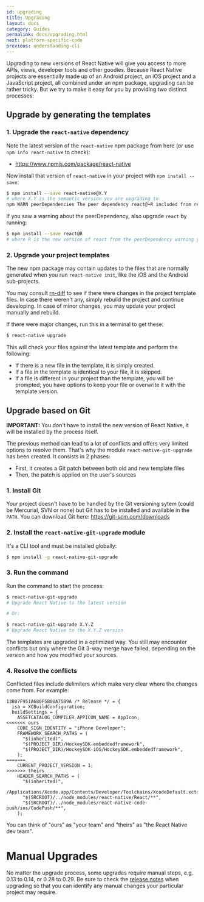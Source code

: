 ```yaml
---
id: upgrading
title: Upgrading
layout: docs
category: Guides
permalink: docs/upgrading.html
next: platform-specific-code
previous: understanding-cli
---
```


Upgrading to new versions of React Native will give you access to more APIs, views, developer tools
and other goodies. Because React Native projects are essentially made up of an Android project, an
iOS project and a JavaScript project, all combined under an npm package, upgrading can be rather
tricky. But we try to make it easy for you by providing two distinct processes:

## Upgrade by generating the templates

### 1. Upgrade the `react-native` dependency

Note the latest version of the `react-native` npm package from here (or use `npm info react-native` to check):

* https://www.npmjs.com/package/react-native

Now install that version of `react-native` in your project with `npm install --save`:

```sh
$ npm install --save react-native@X.Y 
# where X.Y is the semantic version you are upgrading to
npm WARN peerDependencies The peer dependency react@~R included from react-native...
```

If you saw a warning about the peerDependency, also upgrade `react` by running:
```sh
$ npm install --save react@R
# where R is the new version of react from the peerDependency warning you saw
```

### 2. Upgrade your project templates

The new npm package may contain updates to the files that are normally generated when you
run `react-native init`, like the iOS and the Android sub-projects.

You may consult [rn-diff](https://github.com/ncuillery/rn-diff) to see if there were changes in the project template files.
In case there weren't any, simply rebuild the project and continue developing. In case of minor changes, you may update your project manually and rebuild.

If there were major changes, run this in a terminal to get these:

```sh
$ react-native upgrade
```

This will check your files against the latest template and perform the following:

* If there is a new file in the template, it is simply created.
* If a file in the template is identical to your file, it is skipped.
* If a file is different in your project than the template, you will be prompted; you have options
  to keep your file or overwrite it with the template version.

## Upgrade based on Git

**IMPORTANT:** You don't have to install the new version of React Native, it will be installed by
the process itself.

The previous method can lead to a lot of conflicts and offers very limited options to resolve them.
That's why the module `react-native-git-upgrade` has been created. It consists in 2 phases:

* First, it creates a Git patch between both old and new template files
* Then, the patch is applied on the user's sources

### 1. Install Git
Your project doesn't have to be handled by the Git versioning sytem (could be Mercurial, SVN or none)
but Git has to be installed and available in the `PATH`. You can download Git here:
https://git-scm.com/downloads

### 2. Install the `react-native-git-upgrade` module

It's a CLI tool and must be installed globally:
```sh
$ npm install -g react-native-git-upgrade
```

### 3. Run the command

Run the command to start the process:
```sh
$ react-native-git-upgrade
# Upgrade React Native to the latest version

# Or:

$ react-native-git-upgrade X.Y.Z
# Upgrade React Native to the X.Y.Z version
```

The templates are upgraded in a optimized way. You still may encounter conflicts but only where the Git
3-way merge have failed, depending on the version and how you modified your sources.

### 4. Resolve the conflicts

Conflicted files include delimiters which make very clear where the changes come from. For example:

```
13B07F951A680F5B00A75B9A /* Release */ = {
  isa = XCBuildConfiguration;
  buildSettings = {
    ASSETCATALOG_COMPILER_APPICON_NAME = AppIcon;
<<<<<<< ours
    CODE_SIGN_IDENTITY = "iPhone Developer";
    FRAMEWORK_SEARCH_PATHS = (
      "$(inherited)",
      "$(PROJECT_DIR)/HockeySDK.embeddedframework",
      "$(PROJECT_DIR)/HockeySDK-iOS/HockeySDK.embeddedframework",
    );
=======
    CURRENT_PROJECT_VERSION = 1;
>>>>>>> theirs
    HEADER_SEARCH_PATHS = (
      "$(inherited)",
      /Applications/Xcode.app/Contents/Developer/Toolchains/XcodeDefault.xctoolchain/usr/include,
      "$(SRCROOT)/../node_modules/react-native/React/**",
      "$(SRCROOT)/../node_modules/react-native-code-push/ios/CodePush/**",
    );
```

You can think of "ours" as "your team" and "theirs" as "the React Native dev team".

# Manual Upgrades

No matter the upgrade process, some upgrades require manual steps, e.g. 0.13 to 0.14, or 0.28 to 0.29.
Be sure to check the [release notes](https://github.com/facebook/react-native/releases) when upgrading
so that you can identify any manual changes your particular project may require.
